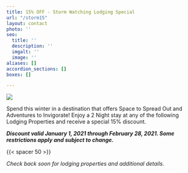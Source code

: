 ```yaml
---
title: 15% OFF - Storm Watching Lodging Special
url: "/storm15"
layout: contact
photo: ''
seo:
  title: ''
  description: ''
  imgalt: ''
  image: ''
aliases: []
accordion_sections: []
boxes: []

---
```

![](/img/storm-15-off-695px-graphic.jpg)

Spend this winter in a destination that offers Space to Spread Out and Adventures to Invigorate! Enjoy a 2 Night stay at any of the following Lodging Properties and receive a special 15% discount.

**_Discount valid January 1, 2021 through February 28, 2021. Some restrictions apply and subject to change._**

{{< spacer 50 >}}

_Check back soon for lodging properties and additional details._